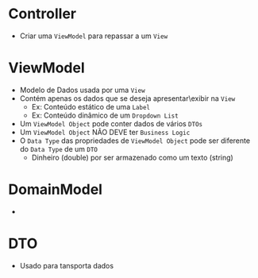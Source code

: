 # Controller
- Criar uma `ViewModel` para repassar a um `View`

#


# ViewModel
- Modelo de Dados usada por uma `View`
- Contém apenas os dados que se deseja apresentar\exibir na `View`
    - Ex: Conteúdo estático de uma `Label`
    - Ex: Conteúdo dinâmico de um `Dropdown List`
- Um `ViewModel Object` pode conter dados de vários `DTOs`
- Um `ViewModel Object` NÃO DEVE ter `Business Logic`
- O `Data Type` das propriedades de `ViewModel Object` pode ser diferente do `Data Type` de um `DTO`
    - Dinheiro (double) por ser armazenado como um texto (string)

# DomainModel
- 

# DTO
- Usado para tansporta dados
